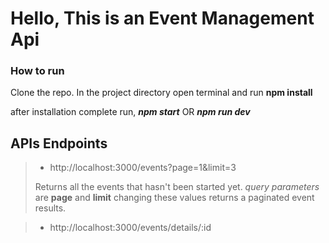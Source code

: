 # Hello, This is an Event Management Api

### How to run

Clone the repo. In the project directory open terminal and run **npm install**

after installation complete run, ***npm start***  OR  ***npm run dev***

## APIs Endpoints

> - http://localhost:3000/events?page=1&limit=3
>
> Returns all the events that hasn't been started yet. *query parameters* are **page** and **limit** changing these values returns a paginated event results.

> - http://localhost:3000/events/details/:id
